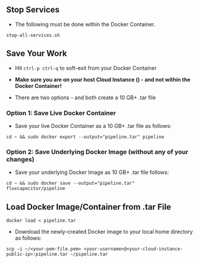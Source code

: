 ## Stop Services
* The following must be done within the Docker Container.
```
stop-all-services.sh
```

## Save Your Work
* Hit `ctrl-p ctrl-q` to soft-exit from your Docker Container
* **Make sure you are on your host Cloud Instance (<your-cloud-instance-ip>) - and not within the Docker Container!**

* There are two options - and both create a 10 GB+ .tar file

### Option 1:  Save Live Docker Container
* Save your live Docker Container as a 10 GB+ .tar file as follows:
```
cd ~ && sudo docker export --output="pipeline.tar" pipeline
```

### Option 2:  Save Underlying Docker Image (without any of your changes)
* Save your underlying Docker Image as 10 GB+ .tar file follows:
```
cd ~ && sudo docker save --output="pipeline.tar" fluxcapacitor/pipeline
```

## Load Docker Image/Container from .tar File
```
docker load < pipeline.tar
```

* Download the newly-created Docker image to your local home directory as follows:
```
scp -i ~/<your-pem-file.pem> <your-username>@<your-cloud-instance-public-ip>:pipeline.tar ~/pipeline.tar
```